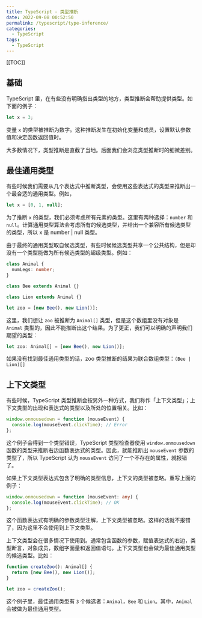 ```yaml
---
title: TypeScript - 类型推断
date: 2022-09-08 00:52:50
permalink: /typescript/type-inference/
categories:
  - TypeScript
tags:
  - TypeScript
---
```


[[TOC]]

## 基础

TypeScript 里，在有些没有明确指出类型的地方，类型推断会帮助提供类型。如下面的例子：

```typescript
let x = 3;
```

变量 `x` 的类型被推断为数字。这种推断发生在初始化变量和成员，设置默认参数值和决定函数返回值时。

大多数情况下，类型推断是直截了当地。后面我们会浏览类型推断时的细微差别。

## 最佳通用类型

有些时候我们需要从几个表达式中推断类型，会使用这些表达式的类型来推断出一个最合适的通用类型。例如，

```typescript
let x = [0, 1, null];
```

为了推断 `x` 的类型，我们必须考虑所有元素的类型。这里有两种选择：`number` 和 `null`。计算通用类型算法会考虑所有的候选类型，并给出一个兼容所有候选类型的类型，所以 x 是 number | null 类型。

由于最终的通用类型取自候选类型，有些时候候选类型共享一个公共结构，但是却没有一个类型能做为所有候选类型的超级类型。例如：

```typescript
class Animal {
  numLegs: number;
}

class Bee extends Animal {}

class Lion extends Animal {}

let zoo = [new Bee(), new Lion()];
```

这里，我们想让 `zoo` 被推断为 `Animal[]` 类型，但是这个数组里没有对象是 `Animal` 类型的，因此不能推断出这个结果。为了更正，我们可以明确的声明我们期望的类型：

```typescript
let zoo: Animal[] = [new Bee(), new Lion()];
```

如果没有找到最佳通用类型的话，zoo 类型推断的结果为联合数组类型：`(Bee | Lion)[]`

## 上下文类型

有些时候，TypeScript 类型推断会按另外一种方式，我们称作「上下文类型」；上下文类型的出现和表达式的类型以及所处的位置相关。比如：

```typescript
window.onmousedown = function (mouseEvent) {
  console.log(mouseEvent.clickTime); // Error
};
```

这个例子会得到一个类型错误，TypeScript 类型检查器使用 `window.onmousedown` 函数的类型来推断右边函数表达式的类型。因此，就能推断出 `mouseEvent` 参数的类型了，所以 TypeScript 认为 `mouseEvent` 访问了一个不存在的属性，就报错了。

如果上下文类型表达式包含了明确的类型信息，上下文的类型被忽略。重写上面的例子：

```typescript
window.onmousedown = function (mouseEvent: any) {
  console.log(mouseEvent.clickTime); // OK
};
```

这个函数表达式有明确的参数类型注解，上下文类型被忽略。这样的话就不报错了，因为这里不会使用到上下文类型。

上下文类型会在很多情况下使用到。通常包含函数的参数，赋值表达式的右边，类型断言，对象成员，数组字面量和返回值语句。上下文类型也会做为最佳通用类型的候选类型。比如：

```typescript
function createZoo(): Animal[] {
  return [new Bee(), new Lion()];
}

let zoo = createZoo();
```

这个例子里，最佳通用类型有 `3` 个候选者：`Animal`，`Bee` 和 `Lion`。其中，`Animal` 会被做为最佳通用类型。
